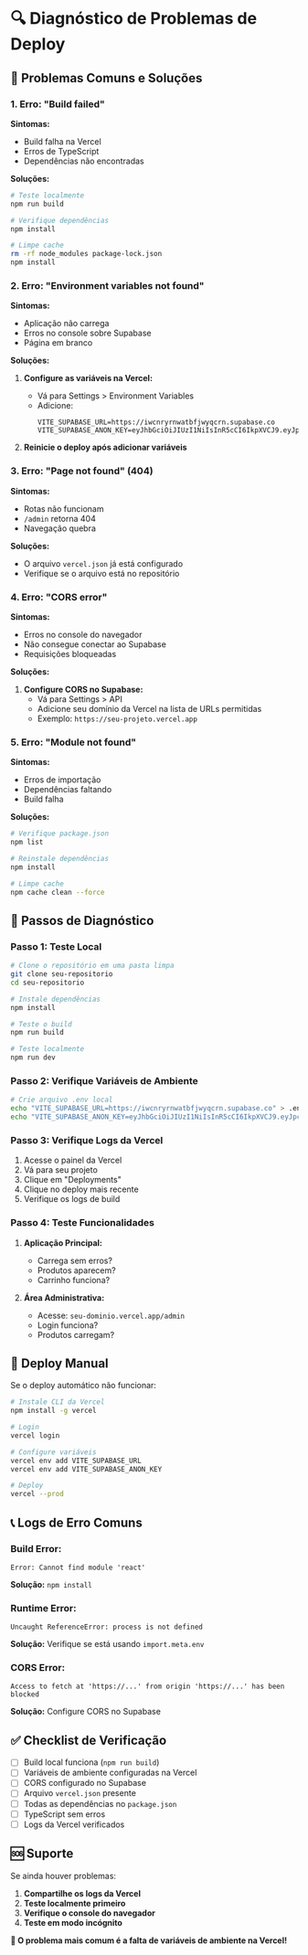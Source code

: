 # 🔍 Diagnóstico de Problemas de Deploy

## 🚨 Problemas Comuns e Soluções

### 1. **Erro: "Build failed"**

**Sintomas:**

- Build falha na Vercel
- Erros de TypeScript
- Dependências não encontradas

**Soluções:**

```bash
# Teste localmente
npm run build

# Verifique dependências
npm install

# Limpe cache
rm -rf node_modules package-lock.json
npm install
```

### 2. **Erro: "Environment variables not found"**

**Sintomas:**

- Aplicação não carrega
- Erros no console sobre Supabase
- Página em branco

**Soluções:**

1. **Configure as variáveis na Vercel:**

   - Vá para Settings > Environment Variables
   - Adicione:
     ```
     VITE_SUPABASE_URL=https://iwcnryrnwatbfjwyqcrn.supabase.co
     VITE_SUPABASE_ANON_KEY=eyJhbGciOiJIUzI1NiIsInR5cCI6IkpXVCJ9.eyJpc3MiOiJzdXBhYmFzZSIsInJlZiI6Iml3Y25yeXJud2F0YmZqd3lxY3JuIiwicm9sZSI6ImFub24iLCJpYXQiOjE3NTM3MjI4NDAsImV4cCI6MjA2OTI5ODg0MH0.jfKnZhuQChEUBTVYVu3Ms9J0dRZ7DtZlcF47XlrzkD0
     ```

2. **Reinicie o deploy após adicionar variáveis**

### 3. **Erro: "Page not found" (404)**

**Sintomas:**

- Rotas não funcionam
- `/admin` retorna 404
- Navegação quebra

**Soluções:**

- O arquivo `vercel.json` já está configurado
- Verifique se o arquivo está no repositório

### 4. **Erro: "CORS error"**

**Sintomas:**

- Erros no console do navegador
- Não consegue conectar ao Supabase
- Requisições bloqueadas

**Soluções:**

1. **Configure CORS no Supabase:**
   - Vá para Settings > API
   - Adicione seu domínio da Vercel na lista de URLs permitidas
   - Exemplo: `https://seu-projeto.vercel.app`

### 5. **Erro: "Module not found"**

**Sintomas:**

- Erros de importação
- Dependências faltando
- Build falha

**Soluções:**

```bash
# Verifique package.json
npm list

# Reinstale dependências
npm install

# Limpe cache
npm cache clean --force
```

## 🔧 Passos de Diagnóstico

### **Passo 1: Teste Local**

```bash
# Clone o repositório em uma pasta limpa
git clone seu-repositorio
cd seu-repositorio

# Instale dependências
npm install

# Teste o build
npm run build

# Teste localmente
npm run dev
```

### **Passo 2: Verifique Variáveis de Ambiente**

```bash
# Crie arquivo .env local
echo "VITE_SUPABASE_URL=https://iwcnryrnwatbfjwyqcrn.supabase.co" > .env
echo "VITE_SUPABASE_ANON_KEY=eyJhbGciOiJIUzI1NiIsInR5cCI6IkpXVCJ9.eyJpc3MiOiJzdXBhYmFzZSIsInJlZiI6Iml3Y25yeXJud2F0YmZqd3lxY3JuIiwicm9sZSI6ImFub24iLCJpYXQiOjE3NTM3MjI4NDAsImV4cCI6MjA2OTI5ODg0MH0.jfKnZhuQChEUBTVYVu3Ms9J0dRZ7DtZlcF47XlrzkD0" >> .env
```

### **Passo 3: Verifique Logs da Vercel**

1. Acesse o painel da Vercel
2. Vá para seu projeto
3. Clique em "Deployments"
4. Clique no deploy mais recente
5. Verifique os logs de build

### **Passo 4: Teste Funcionalidades**

1. **Aplicação Principal:**

   - Carrega sem erros?
   - Produtos aparecem?
   - Carrinho funciona?

2. **Área Administrativa:**
   - Acesse: `seu-dominio.vercel.app/admin`
   - Login funciona?
   - Produtos carregam?

## 🚀 Deploy Manual

Se o deploy automático não funcionar:

```bash
# Instale CLI da Vercel
npm install -g vercel

# Login
vercel login

# Configure variáveis
vercel env add VITE_SUPABASE_URL
vercel env add VITE_SUPABASE_ANON_KEY

# Deploy
vercel --prod
```

## 📞 Logs de Erro Comuns

### **Build Error:**

```
Error: Cannot find module 'react'
```

**Solução:** `npm install`

### **Runtime Error:**

```
Uncaught ReferenceError: process is not defined
```

**Solução:** Verifique se está usando `import.meta.env`

### **CORS Error:**

```
Access to fetch at 'https://...' from origin 'https://...' has been blocked
```

**Solução:** Configure CORS no Supabase

## ✅ Checklist de Verificação

- [ ] Build local funciona (`npm run build`)
- [ ] Variáveis de ambiente configuradas na Vercel
- [ ] CORS configurado no Supabase
- [ ] Arquivo `vercel.json` presente
- [ ] Todas as dependências no `package.json`
- [ ] TypeScript sem erros
- [ ] Logs da Vercel verificados

## 🆘 Suporte

Se ainda houver problemas:

1. **Compartilhe os logs da Vercel**
2. **Teste localmente primeiro**
3. **Verifique o console do navegador**
4. **Teste em modo incógnito**

**🎯 O problema mais comum é a falta de variáveis de ambiente na Vercel!**
